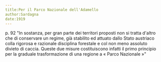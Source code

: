 ```yaml
---
title:Per il Parco Nazionale dell'Adamello
author:Sardagna
date:1919
---
```


p. 92 "In sostanza, per gran parte dei territori proposti non si tratta d'altro che di conservare un regime, già stabilito ed attuato dallo Stato austriaco colla rigorosa e razionale disciplina forestale e col non meno assoluto divieto di caccia. Queste due misure costituiscono infatti il primo principio per la graduale trasformazione di una regione a « Parco Nazionale »" 